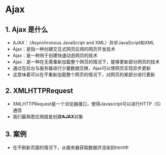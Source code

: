 # Ajax

## 1. Ajax 是什么

* AJAX：（Asynchronous JavaScript and XML）异步JavaScript和XML
* Ajax：是指一种创建交互式网页应用的网页开发技术
* Ajax：是一种用于创建快速动态网页的技术
* Ajax：是一种在无需重新加载整个网页的情况下，能够更新部分网页的技术
* 通过在后台与服务器进行少量数据交换，Ajax可以使网页实现异步更新
* 这意味着可以在不重新加载整个网页的情况下，对网页的某部分进行更新

## 2. XMLHTTPRequest

* XMLHTTPRequest是一个浏览器接口，使得Javascript可以进行HTTP（S）通信
* 我们最熟悉应用就是创建**AJAX**对象

## 3. 案例

* 在不刷新页面的情况下，从服务器获取数据并渲染到html中
